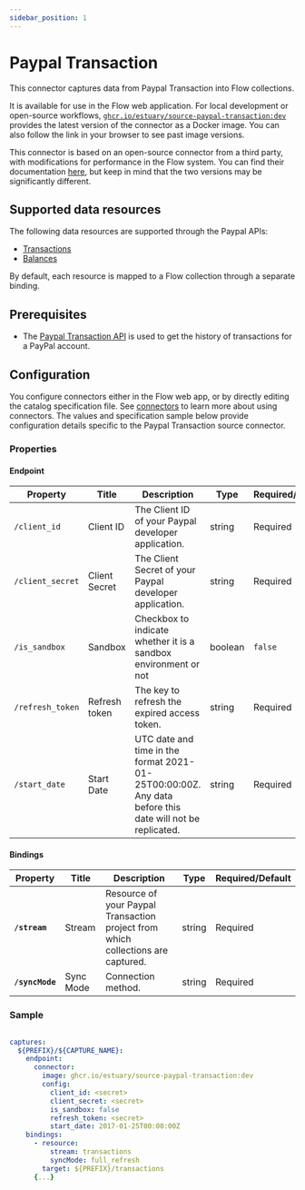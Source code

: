 ```yaml
---
sidebar_position: 1
---
```

# Paypal Transaction

This connector captures data from Paypal Transaction into Flow collections.

It is available for use in the Flow web application. For local development or open-source workflows, [`ghcr.io/estuary/source-paypal-transaction:dev`](https://ghcr.io/estuary/source-paypal-transaction:dev) provides the latest version of the connector as a Docker image. You can also follow the link in your browser to see past image versions.

This connector is based on an open-source connector from a third party, with modifications for performance in the Flow system.
You can find their documentation [here](https://docs.airbyte.com/integrations/sources/paypal-transaction/),
but keep in mind that the two versions may be significantly different.

## Supported data resources

The following data resources are supported through the Paypal APIs:

* [Transactions](https://developer.paypal.com/docs/api/transaction-search/v1/#transactions)
* [Balances](https://developer.paypal.com/docs/api/transaction-search/v1/#balances)

By default, each resource is mapped to a Flow collection through a separate binding.

## Prerequisites

* The [Paypal Transaction API](https://developer.paypal.com/docs/api/transaction-search/v1/) is used to get the history of transactions for a PayPal account.

## Configuration

You configure connectors either in the Flow web app, or by directly editing the catalog specification file.
See [connectors](../../../concepts/connectors.md#using-connectors) to learn more about using connectors. The values and specification sample below provide configuration details specific to the Paypal Transaction source connector.

### Properties

#### Endpoint

| Property | Title | Description | Type | Required/Default |
|---|---|---|---|---|
| `/client_id` | Client ID | The Client ID of your Paypal developer application. | string | Required |
| `/client_secret` | Client Secret | The Client Secret of your Paypal developer application. | string | Required |
| `/is_sandbox` | Sandbox | Checkbox to indicate whether it is a sandbox environment or not | boolean | `false` |
| `/refresh_token` | Refresh token | The key to refresh the expired access token. | string | Required |
| `/start_date` | Start Date | UTC date and time in the format 2021-01-25T00:00:00Z. Any data before this date will not be replicated. | string | Required |

#### Bindings

| Property | Title | Description | Type | Required/Default |
|---|---|---|---|---|
| **`/stream`** | Stream | Resource of your Paypal Transaction project from which collections are captured. | string | Required |
| **`/syncMode`** | Sync Mode | Connection method. | string | Required |

### Sample

```yaml

captures:
  ${PREFIX}/${CAPTURE_NAME}:
    endpoint:
      connector:
        image: ghcr.io/estuary/source-paypal-transaction:dev
        config:
          client_id: <secret>
          client_secret: <secret>
          is_sandbox: false
          refresh_token: <secret>
          start_date: 2017-01-25T00:00:00Z
    bindings:
      - resource:
          stream: transactions
          syncMode: full_refresh
        target: ${PREFIX}/transactions
      {...}
```
